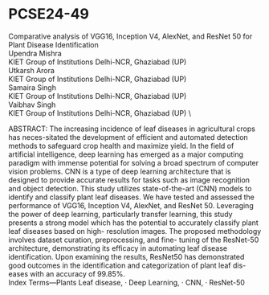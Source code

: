 # PCSE24-49
Comparative analysis of VGG16, Inception V4, AlexNet, and ResNet 50 for Plant Disease Identification \
Upendra Mishra\
KIET Group of Institutions Delhi-NCR, Ghaziabad (UP) \
Utkarsh Arora \
KIET Group of Institutions Delhi-NCR, Ghaziabad (UP) \
Samaira Singh \
KIET Group of Institutions Delhi-NCR, Ghaziabad (UP) \
Vaibhav Singh \
KIET Group of Institutions Delhi-NCR, Ghaziabad (UP) \

ABSTRACT: The increasing incidence of leaf diseases in agricultural crops has neces-sitated the development of efficient and automated detection methods to safeguard crop health and maximize yield. In the field of artificial intelligence, deep learning has emerged as a major computing paradigm with immense potential for solving a broad spectrum of computer vision problems. CNN is a type of deep learning architecture that is designed to provide accurate results for tasks such as image recognition and object detection. This study utilizes state-of-the-art (CNN) models to identify and classify plant leaf diseases. We have tested and assessed the performance of VGG16, Inception V4, AlexNet, and ResNet 50. Leveraging the power of deep learning, particularly transfer learning, this study presents a strong model which has the potential to accurately classify plant leaf diseases based on high- resolution images. The proposed methodology involves dataset curation, preprocessing, and fine- tuning of the ResNet-50 architecture, demonstrating its efficacy in automating leaf disease identification. Upon examining the results, ResNet50 has demonstrated good outcomes in the identification and categorization of plant leaf dis-eases with an accuracy of 99.85%.\
Index Terms—Plants Leaf disease, · Deep Learning, · CNN, · ResNet-50

